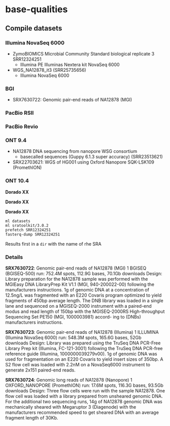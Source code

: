 # base-qualities

## Compile datasets

### Illumina NovaSeq 6000
- ZymoBIOMICS Microbial Community Standard biological replicate 3 SRR12324251
  - Illumina PE Illuminas Nextera kit NovaSeq 6000
- WGS_NA12878_it3 (SRR25735656)
  - Illumina NovaSeq 6000
  
### BGI
- SRX7630722: Genomic pair-end reads of NA12878 (MGI)

### PacBio RSII

### PacBio Revio

### ONT 9.4
- NA12878 DNA sequencing from nanopore WSG consortium 
  - basecalled sequences (Guppy 6.1.3 super accuracy) (SRR23513621)
- SRX22703621: WGS of HG001 using Oxford Nanopore SQK-LSK109 (PromethION) 
### ONT 10.4
**Dorado XX**

**Dorado XX**

**Dorado XX**

```
ml datasets
ml sratoolkit/3.0.2
prefetch SRR12324251
fasterq-dump SRR12324251

```

Results first in a `dir` with the name of rhe SRA 

### Details

**SRX7630722**: Genomic pair-end reads of NA12878 (MGI)
1 BGISEQ (BGISEQ-500) run: 752.4M spots, 112.9G bases, 70.1Gb downloads
Design: Library preparation for the NA12878 sample was performed with the MGIEasy DNA LibraryPrep Kit V1.1 (MGI, 940-200022-00) following the manufacturers instructions. 1g of genomic DNA at a concentration of 12.5ng/L was fragmented with an E220 Covaris program optimized to yield fragments of 450bp average length. The DNB library was loaded in a single lane and sequenced on a MGISEQ-2000 instrument with a paired-end modus and read length of 150bp with the MGISEQ-2000RS High-throughput Sequencing Set PE150 (MGI, 1000003981) accord- ing to (DNBs) manufacturers instructions.

**SRX7630723**: Genomic pair-end reads of NA12878 (Illumina)
1 ILLUMINA (Illumina NovaSeq 6000) run: 548.3M spots, 165.6G bases, 52Gb downloads
Design: Library was prepared using the TruSeq DNA PCR-Free Library Prep kit (Illumina, FC-121-3001) following the TruSeq DNA PCR-free reference guide (Illumina, 1000000039279v00). 1g of genomic DNA was used for fragmentation on an E220 Covaris to yield insert sizes of 350bp. A S2 flow cell was loaded with 2.2nM on a NovaSeq6000 instrument to generate 2x151 paired-end reads.

**SRX7630724**: Genomic long reads of NA12878 (Nanopore)
1 OXFORD_NANOPORE (PromethION) run: 17.6M spots, 116.3G bases, 93.5Gb downloads
Design: Three flow cells were run with the sample NA12878. One flow cell was loaded with a library prepared from unsheared genomic DNA. For the additional two sequencing runs, 14g of NA12878 genomic DNA was mechanically sheared with Megaruptor 3 (Diagenode) with the manufacturers recommended speed to get sheared DNA with an average fragment length of 30Kb.